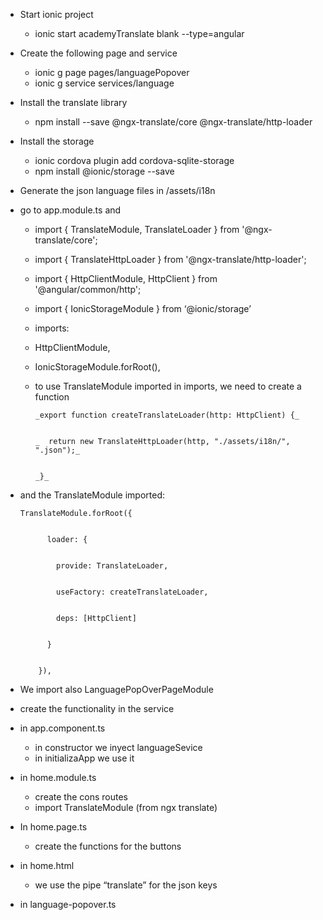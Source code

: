 <!-- Copy and paste the converted output. -->

<!-----
NEW: Check the "Suppress top comment" option to remove this info from the output.

Conversion time: 0.363 seconds.


Using this Markdown file:

1. Paste this output into your source file.
2. See the notes and action items below regarding this conversion run.
3. Check the rendered output (headings, lists, code blocks, tables) for proper
   formatting and use a linkchecker before you publish this page.

Conversion notes:

* Docs to Markdown version 1.0β29
* Wed Aug 12 2020 08:40:40 GMT-0700 (PDT)
* Source doc: Documento sin título
----->




*   Start ionic project
    *   ionic start academyTranslate blank --type=angular
*   Create the following page and service
    *   ionic g page pages/languagePopover
    *   ionic g service services/language
*   Install the translate library
    *   npm install --save @ngx-translate/core @ngx-translate/http-loader
*   Install the storage
    *   ionic cordova plugin add cordova-sqlite-storage
    *   npm install @ionic/storage --save
*   Generate the json language files in /assets/i18n
*   go to app.module.ts and 
    *   import { TranslateModule, TranslateLoader } from '@ngx-translate/core';
    *   import { TranslateHttpLoader } from '@ngx-translate/http-loader';
    *   import { HttpClientModule, HttpClient } from '@angular/common/http';
    *   import { IonicStorageModule } from ‘@ionic/storage’
    *   imports:
    *   HttpClientModule,
    *   IonicStorageModule.forRoot(),
    *   to use TranslateModule imported in imports, we need to create a function

            _export function createTranslateLoader(http: HttpClient) {_


            _  return new TranslateHttpLoader(http, "./assets/i18n/", ".json");_


            _}_

*   and the TranslateModule imported:	

        TranslateModule.forRoot({


              loader: {


                provide: TranslateLoader,


                useFactory: createTranslateLoader,


                deps: [HttpClient]


              }


            }),

*   We import also LanguagePopOverPageModule
*   create the functionality in the service
*   in app.component.ts
    *   in constructor we inyect languageSevice
    *   in initializaApp we use it
*   in home.module.ts
    *   create the cons routes
    *   import TranslateModule (from ngx translate)
*   In home.page.ts
    *   create the functions for the buttons
*   in home.html
    *   we use the pipe “translate” for the json keys
*   in language-popover.ts

